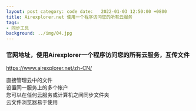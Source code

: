 ```yaml
---
layout: post category: code date:   2022-01-03 12:50:00 +0800
title: Airexplorer.net 使用一个程序访问您的所有云服务
tags:
- 同步工具
background: ../img/04.jpg
---
```



### 官网地址，使用Airexplorer一个程序访问您的所有云服务，互传文件<br>
https://www.airexplorer.net/zh-CN/

直接管理云中的文件<br>
设置同一服务上的多个帐户<br>
您可以在任何云服务或计算机之间同步文件夹<br>
云文件浏览器易于使用<br>